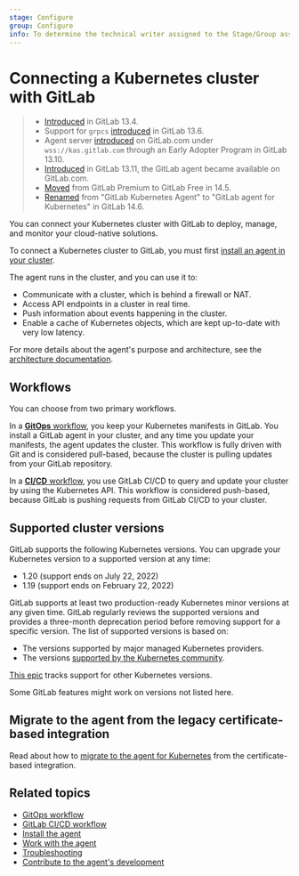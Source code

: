 ```yaml
---
stage: Configure
group: Configure
info: To determine the technical writer assigned to the Stage/Group associated with this page, see https://about.gitlab.com/handbook/engineering/ux/technical-writing/#assignments
---
```


# Connecting a Kubernetes cluster with GitLab

> - [Introduced](https://gitlab.com/gitlab-org/gitlab/-/issues/223061) in GitLab 13.4.
> - Support for `grpcs` [introduced](https://gitlab.com/gitlab-org/cluster-integration/gitlab-agent/-/issues/7) in GitLab 13.6.
> - Agent server [introduced](https://gitlab.com/gitlab-org/gitlab/-/issues/300960) on GitLab.com under `wss://kas.gitlab.com` through an Early Adopter Program in GitLab 13.10.
> - [Introduced](https://gitlab.com/groups/gitlab-org/-/epics/3834) in GitLab 13.11, the GitLab agent became available on GitLab.com.
> - [Moved](https://gitlab.com/groups/gitlab-org/-/epics/6290) from GitLab Premium to GitLab Free in 14.5.
> - [Renamed](https://gitlab.com/groups/gitlab-org/-/epics/7167) from "GitLab Kubernetes Agent" to "GitLab agent for Kubernetes" in GitLab 14.6.

You can connect your Kubernetes cluster with GitLab to deploy, manage,
and monitor your cloud-native solutions.

To connect a Kubernetes cluster to GitLab, you must first [install an agent in your cluster](install/index.md).

The agent runs in the cluster, and you can use it to:

- Communicate with a cluster, which is behind a firewall or NAT.
- Access API endpoints in a cluster in real time.
- Push information about events happening in the cluster.
- Enable a cache of Kubernetes objects, which are kept up-to-date with very low latency.

For more details about the agent's purpose and architecture, see the [architecture documentation](https://gitlab.com/gitlab-org/cluster-integration/gitlab-agent/-/blob/master/doc/architecture.md).

## Workflows

You can choose from two primary workflows.

In a [**GitOps** workflow](gitops.md), you keep your Kubernetes manifests in GitLab. You install a GitLab agent in your cluster, and
any time you update your manifests, the agent updates the cluster. This workflow is fully driven with Git and is considered pull-based,
because the cluster is pulling updates from your GitLab repository.

In a [**CI/CD** workflow](ci_cd_tunnel.md), you use GitLab CI/CD to query and update your cluster by using the Kubernetes API.
This workflow is considered push-based, because GitLab is pushing requests from GitLab CI/CD to your cluster.

## Supported cluster versions

GitLab supports the following Kubernetes versions. You can upgrade your
Kubernetes version to a supported version at any time:

- 1.20 (support ends on July 22, 2022)
- 1.19 (support ends on February 22, 2022)

GitLab supports at least two production-ready Kubernetes minor
versions at any given time. GitLab regularly reviews the supported versions and
provides a three-month deprecation period before removing support for a specific
version. The list of supported versions is based on:

- The versions supported by major managed Kubernetes providers.
- The versions [supported by the Kubernetes community](https://kubernetes.io/releases/version-skew-policy/#supported-versions).

[This epic](https://gitlab.com/groups/gitlab-org/-/epics/4827) tracks support for other Kubernetes versions.

Some GitLab features might work on versions not listed here.

## Migrate to the agent from the legacy certificate-based integration

Read about how to [migrate to the agent for Kubernetes](../../infrastructure/clusters/migrate_to_gitlab_agent.md) from the certificate-based integration.

## Related topics

- [GitOps workflow](gitops.md)
- [GitLab CI/CD workflow](ci_cd_tunnel.md)
- [Install the agent](install/index.md)
- [Work with the agent](repository.md)
- [Troubleshooting](troubleshooting.md)
- [Contribute to the agent's development](https://gitlab.com/gitlab-org/cluster-integration/gitlab-agent/-/tree/master/doc)
